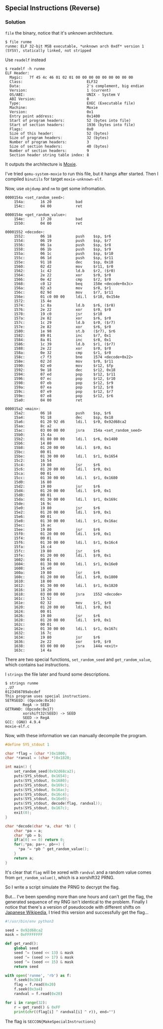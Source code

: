 ## Special Instructions (Reverse)

### Solution

`file` the binary, notice that it's unknown architecture.
```
$ file runme
runme: ELF 32-bit MSB executable, *unknown arch 0xdf* version 1 (SYSV), statically linked, not stripped
```

Use `readelf` instead
```
$ readelf -h runme
ELF Header:
  Magic:   7f 45 4c 46 01 02 01 00 00 00 00 00 00 00 00 00
  Class:                             ELF32
  Data:                              2's complement, big endian
  Version:                           1 (current)
  OS/ABI:                            UNIX - System V
  ABI Version:                       0
  Type:                              EXEC (Executable file)
  Machine:                           Moxie
  Version:                           0x1
  Entry point address:               0x1400
  Start of program headers:          52 (bytes into file)
  Start of section headers:          1936 (bytes into file)
  Flags:                             0x0
  Size of this header:               52 (bytes)
  Size of program headers:           32 (bytes)
  Number of program headers:         3
  Size of section headers:           40 (bytes)
  Number of section headers:         9
  Section header string table index: 8
```

It outputs the architecture is [Moxie](http://moxielogic.org/blog/).

I've tried `qemu-system-moxie` to run this file, but it hangs after started. Then I compiled `binutils` for target `moxie-unknown-elf`.

Now, use `objdump` and `nm` to get some infromation.
```
0000154a <set_random_seed>:
    154a:       16 20           bad
    154c:       04 00           ret

0000154e <get_random_value>:
    154e:       17 20           bad
    1550:       04 00           ret

00001552 <decode>:
    1552:       06 18           push    $sp, $r6
    1554:       06 19           push    $sp, $r7
    1556:       06 1a           push    $sp, $r8
    1558:       06 1b           push    $sp, $r9
    155a:       06 1c           push    $sp, $r10
    155c:       06 1d           push    $sp, $r11
    155e:       91 18           dec     $sp, 0x18
    1560:       02 d2           mov     $r11, $r0
    1562:       1c 42           ld.b    $r2, ($r0)
    1564:       2e 22           xor     $r0, $r0
    1566:       0e 42           cmp     $r2, $r0
    1568:       c0 12           beq     158e <decode+0x3c>
    156a:       02 a3           mov     $r8, $r1
    156c:       02 9d           mov     $r7, $r11
    156e:       01 c0 00 00     ldi.l   $r10, 0x154e
    1572:       15 4e
    1574:       1c 8a           ld.b    $r6, ($r8)
    1576:       2e 22           xor     $r0, $r0
    1578:       19 c0           jsr     $r10
    157a:       2e 82           xor     $r6, $r0
    157c:       1c 29           ld.b    $r0, ($r7)
    157e:       2e 82           xor     $r6, $r0
    1580:       1e 98           st.b    ($r7), $r6
    1582:       89 01           inc     $r7, 0x1
    1584:       8a 01           inc     $r8, 0x1
    1586:       1c 39           ld.b    $r1, ($r7)
    1588:       2e 22           xor     $r0, $r0
    158a:       0e 32           cmp     $r1, $r0
    158c:       c7 f3           bne     1574 <decode+0x22>
    158e:       02 2d           mov     $r0, $r11
    1590:       02 e0           mov     $r12, $fp
    1592:       9e 18           dec     $r12, 0x18
    1594:       07 ed           pop     $r12, $r11
    1596:       07 ec           pop     $r12, $r10
    1598:       07 eb           pop     $r12, $r9
    159a:       07 ea           pop     $r12, $r8
    159c:       07 e9           pop     $r12, $r7
    159e:       07 e8           pop     $r12, $r6
    15a0:       04 00           ret

000015a2 <main>:
    15a2:       06 18           push    $sp, $r6
    15a4:       91 18           dec     $sp, 0x18
    15a6:       01 20 92 d6     ldi.l   $r0, 0x92d68ca2
    15aa:       8c a2
    15ac:       03 00 00 00     jsra    154a <set_random_seed>
    15b0:       15 4a
    15b2:       01 80 00 00     ldi.l   $r6, 0x1480
    15b6:       14 80
    15b8:       01 20 00 00     ldi.l   $r0, 0x1
    15bc:       00 01
    15be:       01 30 00 00     ldi.l   $r1, 0x1654
    15c2:       16 54
    15c4:       19 80           jsr     $r6
    15c6:       01 20 00 00     ldi.l   $r0, 0x1
    15ca:       00 01
    15cc:       01 30 00 00     ldi.l   $r1, 0x1680
    15d0:       16 80
    15d2:       19 80           jsr     $r6
    15d4:       01 20 00 00     ldi.l   $r0, 0x1
    15d8:       00 01
    15da:       01 30 00 00     ldi.l   $r1, 0x169c
    15de:       16 9c
    15e0:       19 80           jsr     $r6
    15e2:       01 20 00 00     ldi.l   $r0, 0x1
    15e6:       00 01
    15e8:       01 30 00 00     ldi.l   $r1, 0x16ac
    15ec:       16 ac
    15ee:       19 80           jsr     $r6
    15f0:       01 20 00 00     ldi.l   $r0, 0x1
    15f4:       00 01
    15f6:       01 30 00 00     ldi.l   $r1, 0x16c4
    15fa:       16 c4
    15fc:       19 80           jsr     $r6
    15fe:       01 20 00 00     ldi.l   $r0, 0x1
    1602:       00 01
    1604:       01 30 00 00     ldi.l   $r1, 0x16e0
    1608:       16 e0
    160a:       19 80           jsr     $r6
    160c:       01 20 00 00     ldi.l   $r0, 0x1800
    1610:       18 00
    1612:       01 30 00 00     ldi.l   $r1, 0x1820
    1616:       18 20
    1618:       03 00 00 00     jsra    1552 <decode>
    161c:       15 52
    161e:       02 32           mov     $r1, $r0
    1620:       01 20 00 00     ldi.l   $r0, 0x1
    1624:       00 01
    1626:       19 80           jsr     $r6
    1628:       01 20 00 00     ldi.l   $r0, 0x1
    162c:       00 01
    162e:       01 30 00 00     ldi.l   $r1, 0x167c
    1632:       16 7c
    1634:       19 80           jsr     $r6
    1636:       2e 22           xor     $r0, $r0
    1638:       03 00 00 00     jsra    144a <exit>
    163c:       14 4a
```

There are two special functions, `set_random_seed` and `get_random_value`, which contains `bad` instructions.

I `strings` the file later and found some descriptions.
```
$ strings runme
,.U7
0123456789abcdef
This program uses special instructions.
SETRSEED: (Opcode:0x16)
        RegA -> SEED
GETRAND: (Opcode:0x17)
        xorshift32(SEED) -> SEED
        SEED -> RegA
GCC: (GNU) 4.9.4
moxie-elf.c
```

Now, with these information we can manually decompile the program.
```c
#define SYS_stdout 1

char *flag = (char *)0x1800;
char *ranval = (char *)0x1820;

int main() {
    set_random_seed(0x92d68ca2);
    puts(SYS_stdout, 0x1654);
    puts(SYS_stdout, 0x1680);
    puts(SYS_stdout, 0x169c);
    puts(SYS_stdout, 0x16ac);
    puts(SYS_stdout, 0x16c4);
    puts(SYS_stdout, 0x16e0);
    puts(SYS_stdout, decode(flag, randval));
    puts(SYS_stdout, 0x167c);
    exit(0);
}

char *decode(char *a, char *b) {
    char *pa = a;
    char *pb = b;
    if(a[0] == 0) return 0;
    for(;*pa; pa++, pb++) {
      *pa ^= *pb ^ get_random_value();
    }
    return a;
}
```

It's clear that `flag` will be xored with `randval` and a random value comes from `get_random_value()`, which is a xorshift32 PRNG.

So I write a script simulate the PRNG to decrypt the flag.

But... I've been spending more than one hours and can't get the flag, the generated sequence of my RNG isn't identical to the problem. Finally I notice that there's a version of pseudocode with different shifts on [Japanese Wikipedia](https://ja.wikipedia.org/wiki/Xorshift), I tried this version and successfully get the flag...


```python
#!/usr/bin/env python3

seed = 0x92d68ca2
mask = 0xFFFFFFFF

def get_rand():
    global seed
    seed ^= (seed << 13) & mask
    seed ^= (seed >> 17) & mask
    seed ^= (seed << 15) & mask
    return seed

with open('runme', 'rb') as f:
    f.seek(0x384)
    flag = f.read(0x20)
    f.seek(0x3a4)
    randval = f.read(0x20)

for i in range(32):
    r = get_rand() & 0xFF
    print(chr((flag[i] ^ randval[i] ^ r)), end="")
```

The flag is `SECCON{MakeSpecialInstructions}`
